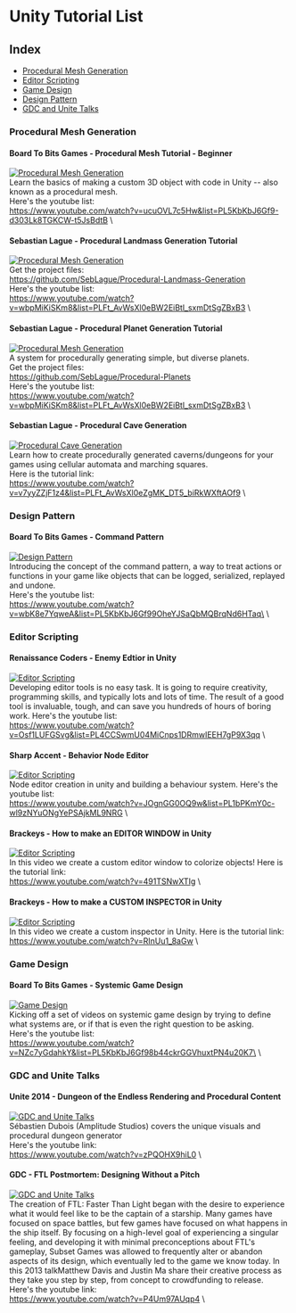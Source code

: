 # Unity Tutorial List

## Index

* [Procedural Mesh Generation](#procedural-mesh-generation)
* [Editor Scripting](#editor-scripting)
* [Game Design](#game-design)
* [Design Pattern](#design-pattern)
* [GDC and Unite Talks](#gdc-and-unite-talks)

### Procedural Mesh Generation

#### Board To Bits Games - Procedural Mesh Tutorial - Beginner
[![Procedural Mesh Generation](https://img.youtube.com/vi/ucuOVL7c5Hw/mqdefault.jpg)](https://www.youtube.com/watch?v=ucuOVL7c5Hw&list=PL5KbKbJ6Gf9-d303Lk8TGKCW-t5JsBdtB "Procedural Mesh Generation")\
Learn the basics of making a custom 3D object with code in Unity -- also known as a procedural mesh.\
Here's the youtube list:\
https://www.youtube.com/watch?v=ucuOVL7c5Hw&list=PL5KbKbJ6Gf9-d303Lk8TGKCW-t5JsBdtB \
<!---+++++++++++++++++++++++++++++++++++++++++++++++++++Seperator++++++++++++++++++++++++++++++++++++++++++++++++++++++++++++++-->

#### Sebastian Lague - Procedural Landmass Generation Tutorial
[![Procedural Mesh Generation](https://img.youtube.com/vi/wbpMiKiSKm8/mqdefault.jpg)](https://www.youtube.com/watch?v=wbpMiKiSKm8&list=PLFt_AvWsXl0eBW2EiBtl_sxmDtSgZBxB3 "Procedural Landmass Generation")\
Get the project files:\
https://github.com/SebLague/Procedural-Landmass-Generation \
Here's the youtube list:\
https://www.youtube.com/watch?v=wbpMiKiSKm8&list=PLFt_AvWsXl0eBW2EiBtl_sxmDtSgZBxB3 \
<!---+++++++++++++++++++++++++++++++++++++++++++++++++++Seperator++++++++++++++++++++++++++++++++++++++++++++++++++++++++++++++-->

#### Sebastian Lague - Procedural Planet Generation Tutorial
[![Procedural Mesh Generation](https://img.youtube.com/vi/QN39W020LqU/mqdefault.jpg)](https://www.youtube.com/watch?v=QN39W020LqU&list=PLFt_AvWsXl0cONs3T0By4puYy6GM22ko8 "Procedural Planet Generation")\
A system for procedurally generating simple, but diverse planets.\
Get the project files:\
https://github.com/SebLague/Procedural-Planets \
Here's the youtube list:\
https://www.youtube.com/watch?v=wbpMiKiSKm8&list=PLFt_AvWsXl0eBW2EiBtl_sxmDtSgZBxB3 \
<!---+++++++++++++++++++++++++++++++++++++++++++++++++++Seperator++++++++++++++++++++++++++++++++++++++++++++++++++++++++++++++-->

#### Sebastian Lague - Procedural Cave Generation 
[![Procedural Cave Generation](https://img.youtube.com/vi/v7yyZZjF1z4/mqdefault.jpg)](https://www.youtube.com/watch?v=v7yyZZjF1z4&list=PLFt_AvWsXl0eZgMK_DT5_biRkWXftAOf9 "Procedural Cave Generation")\
Learn how to create procedurally generated caverns/dungeons for your games using cellular automata and marching squares.\
Here is the tutorial link:\
https://www.youtube.com/watch?v=v7yyZZjF1z4&list=PLFt_AvWsXl0eZgMK_DT5_biRkWXftAOf9 \
<!---+++++++++++++++++++++++++++++++++++++++++++++++++++Seperator++++++++++++++++++++++++++++++++++++++++++++++++++++++++++++++-->



### Design Pattern
#### Board To Bits Games - Command Pattern
[![Design Pattern](https://img.youtube.com/vi/wbK8e7YqweA/mqdefault.jpg)](https://www.youtube.com/watch?v=wbK8e7YqweA&list=PL5KbKbJ6Gf99OheYJSaQbMQBrqNd6HTaq "Command Pattern")\
Introducing the concept of the command pattern, a way to treat actions or functions in your game like objects that can be logged, serialized, replayed and undone.\
Here's the youtube list:\
https://www.youtube.com/watch?v=wbK8e7YqweA&list=PL5KbKbJ6Gf99OheYJSaQbMQBrqNd6HTaq\ \
<!---+++++++++++++++++++++++++++++++++++++++++++++++++++Seperator++++++++++++++++++++++++++++++++++++++++++++++++++++++++++++++-->



### Editor Scripting
#### Renaissance Coders - Enemy Edtior in Unity
[![Editor Scripting](https://img.youtube.com/vi/Osf1LUFGSvg/mqdefault.jpg)](https://www.youtube.com/watch?v=Osf1LUFGSvg&list=PL5KbKbJ6Gf99OheYJSaQbMQBrqNd6HTaq "Enemy Edtior in Unity")\
Developing editor tools is no easy task. It is going to require creativity, programming skills, and typically lots and lots of time. The result of a good tool is invaluable, tough, and can save you hundreds of hours of boring work.
Here's the youtube list:\
https://www.youtube.com/watch?v=Osf1LUFGSvg&list=PL4CCSwmU04MiCnps1DRmwIEEH7gP9X3qq \
<!---+++++++++++++++++++++++++++++++++++++++++++++++++++Seperator++++++++++++++++++++++++++++++++++++++++++++++++++++++++++++++-->

#### Sharp Accent - Behavior Node Editor
[![Editor Scripting](https://img.youtube.com/vi/JOgnGG0OQ9w/mqdefault.jpg)](https://www.youtube.com/watch?v=JOgnGG0OQ9w&list=PL5KbKbJ6Gf99OheYJSaQbMQBrqNd6HTaq "Behavior Node Editor")\
Node editor creation in unity and building a behaviour system. 
Here's the youtube list:\
https://www.youtube.com/watch?v=JOgnGG0OQ9w&list=PL1bPKmY0c-wl9zNYuONgYePSAjkML9NRG \
<!---+++++++++++++++++++++++++++++++++++++++++++++++++++Seperator++++++++++++++++++++++++++++++++++++++++++++++++++++++++++++++-->

#### Brackeys - How to make an EDITOR WINDOW in Unity
[![Editor Scripting](https://img.youtube.com/vi/491TSNwXTIg/mqdefault.jpg)](https://www.youtube.com/watch?v=491TSNwXTIg "How to make an EDITOR WINDOW in Unity")\
In this video we create a custom editor window to colorize objects!
Here is the tutorial link:\
https://www.youtube.com/watch?v=491TSNwXTIg \
<!---+++++++++++++++++++++++++++++++++++++++++++++++++++Seperator++++++++++++++++++++++++++++++++++++++++++++++++++++++++++++++-->

#### Brackeys - How to make a CUSTOM INSPECTOR in Unity
[![Editor Scripting](https://img.youtube.com/vi/RInUu1_8aGw/mqdefault.jpg)](https://www.youtube.com/watch?v=RInUu1_8aGw "How to make a CUSTOM INSPECTOR in Unity")\
In this video we create a custom inspector in Unity.
Here is the tutorial link:\
https://www.youtube.com/watch?v=RInUu1_8aGw \
<!---+++++++++++++++++++++++++++++++++++++++++++++++++++Seperator++++++++++++++++++++++++++++++++++++++++++++++++++++++++++++++-->



### Game Design
#### Board To Bits Games - Systemic Game Design
[![Game Design](https://img.youtube.com/vi/NZc7yGdahkY/mqdefault.jpg)](https://www.youtube.com/watch?v=NZc7yGdahkY&list=PL5KbKbJ6Gf98b44ckrGGVhuxtPN4u20K7 "Systemic Game Design")\
Kicking off a set of videos on systemic game design by trying to define what systems are, or if that is even the right question to be asking.\
Here's the youtube list:\
https://www.youtube.com/watch?v=NZc7yGdahkY&list=PL5KbKbJ6Gf98b44ckrGGVhuxtPN4u20K7\ \
<!---+++++++++++++++++++++++++++++++++++++++++++++++++++Seperator++++++++++++++++++++++++++++++++++++++++++++++++++++++++++++++-->



### GDC and Unite Talks
#### Unite 2014 - Dungeon of the Endless Rendering and Procedural Content
[![GDC and Unite Talks](https://img.youtube.com/vi/zPQOHX9hiL0/mqdefault.jpg)](https://www.youtube.com/watch?v=zPQOHX9hiL0 "Dungeon of the Endless Rendering and Procedural Content")\
Sébastien Dubois (Amplitude Studios) covers the unique visuals and procedural dungeon generator \
Here's the youtube link:\
https://www.youtube.com/watch?v=zPQOHX9hiL0 \
<!---+++++++++++++++++++++++++++++++++++++++++++++++++++Seperator++++++++++++++++++++++++++++++++++++++++++++++++++++++++++++++-->

#### GDC - FTL Postmortem: Designing Without a Pitch
[![GDC and Unite Talks](https://img.youtube.com/vi/P4Um97AUqp4/mqdefault.jpg)](https://www.youtube.com/watch?v=P4Um97AUqp4 "FTL Postmortem: Designing Without a Pitch")\
The creation of FTL: Faster Than Light began with the desire to experience what it would feel like to be the captain of a starship. Many games have focused on space battles, but few games have focused on what happens in the ship itself. By focusing on a high-level goal of experiencing a singular feeling, and developing it with minimal preconceptions about FTL's gameplay, Subset Games was allowed to frequently alter or abandon aspects of its design, which eventually led to the game we know today. In this 2013 talkMatthew Davis and Justin Ma share their creative process as they take you step by step, from concept to crowdfunding to release. \
Here's the youtube link:\
https://www.youtube.com/watch?v=P4Um97AUqp4 \
